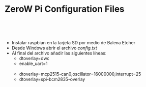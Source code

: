 <h1> ZeroW Pi Configuration Files </h1>
<br></br>
<br><ul>
<li>Instalar raspbian en la tarjeta SD por medio de Balena Etcher
<li>Desde Windows abrir el archivo <i>config.txt</i>
<li>Al final del archivo añadir las siguientes líneas:
  <ul><li>dtoverlay=dwc
      <li>enable_uart=1
      <br></br>
      <li>dtoverlay=mcp2515-can0,oscillator=16000000,interrupt=25
      <li>dtoverlay=spi-bcm2835-overlay
  </ul>
